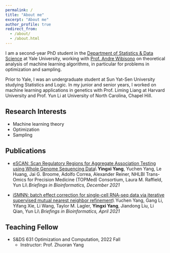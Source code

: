 ```yaml
---
permalink: /
title: "About me"
excerpt: "About me"
author_profile: true
redirect_from: 
  - /about/
  - /about.html
---
```


I am a second-year PhD student in the [Department of Statistics & Data Science](https://statistics.yale.edu/) at Yale University, working with [Prof. Andre Wibisono](http://www.cs.yale.edu/homes/wibisono/) on theoretical analysis
of machine learning algorithms, in particular for problems in optimization and sampling.

Prior to Yale, I was an undergraduate student at Sun Yat-Sen University studying
Statistics and Logic. In my junior and senior years, I worked on machine learning
applications in genetics with Prof. Liming Liang at Harvard University and Prof. Yun Li at University of North Carolina, Chapel Hill.

## Research Interests
* Machine learning theory
* Optimization
* Sampling

## Publications

* [eSCAN: Scan Regulatory Regions for Aggregate Association Testing using Whole Genome Sequencing Data](https://academic.oup.com/bib/article-abstract/23/1/bbab497/6457165?redirectedFrom=fulltext)\\
  **Yingxi Yang**, Yuchen Yang, Le Huang, Jai G. Broome, Adolfo Correa, Alexander Reiner, NHLBI Trans-Omics for Precision Medicine (TOPMed) Consortium, Laura M. Raffield, Yun Li\\
  *Briefings in Bioinformatics, December 2021*
  
* [iSMNN: batch effect correction for single-cell RNA-seq data via iterative supervised mutual nearest neighbor refinement](https://pubmed.ncbi.nlm.nih.gov/33839756/)\\
  Yuchen Yang, Gang Li, Yifang Xie, Li Wang, Taylor M. Lagler, **Yingxi Yang**, Jiandong Liu, Li Qian, Yun Li\\
  *Briefings in Bioinformatics, April 2021*

## Teaching Fellow

* S&DS 631 Optimization and Computation, 2022 Fall
  * Instructor: Prof. Zhuoran Yang